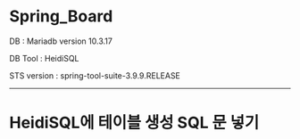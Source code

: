 # Spring_Board
DB : Mariadb version 10.3.17

DB Tool : HeidiSQL

STS version : spring-tool-suite-3.9.9.RELEASE

-------------------------------------------------
# HeidiSQL에 테이블 생성 SQL 문 넣기
